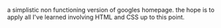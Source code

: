 a simplistic non functioning version of googles homepage.
the hope is to apply all I've learned involving HTML and CSS up to this point. 
